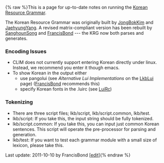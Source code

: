 {% raw %}This is a page for up-to-date notes on running the [Korean Resource
Grammar](http://krg.khu.ac.kr).

The Korean Resource Grammar was originally built by
[JongBokKim](https://delph-in.github.io/docs/garage/JongBokKim) and [JaehyungYang](/JaehyungYang). A revised
matrix-compliant version has been rebuilt by
[SanghounSong](https://delph-in.github.io/docs/garage/SanghounSong) and [FrancisBond](https://delph-in.github.io/docs/garage/FrancisBond) --- the KRG
now both parses and generates.

### Encoding Issues

- CLIM does not currently support entering Korean directly under
linux. Instead, we recommend you enter it though emacs.
- To show Korean in the output either
  - use pangolui (see *Alternative Lui Implementations* on the
[LkbLui](https://delph-in.github.io/docs/tools/LkbLui) page) ([FrancisBond](https://delph-in.github.io/docs/garage/FrancisBond) recommends
this)
  - specify Korean fonts in the .luirc (see [LuiRc](https://delph-in.github.io/docs/tools/LuiRc))

### Tokenizing

- There are three script files; lkb/script, lkb/script.common,
lkb/test.
- lkb/script: If you take this, the input string should be fully
tokenized.
- lkb/script.common: If you take this, you can input just common
Korean sentences. This script will operate the pre-processor for
parsing and generation.
- lkb/test: If you want to test each grammar module with a small size
of lexicon, please take this.

Last update: 2011-10-10 by FrancisBond [[edit](https://github.com/delph-in/docs/wiki/KrgTop/_edit)]{% endraw %}